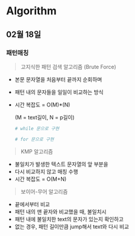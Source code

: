# Algorithm

## 02월 18일

### 패턴매칭

> 고지식한 패턴 검색 알고리즘 (Brute Force)

- 본문 문자열을 처음부터 끝까지 순회하며

- 패턴 내의 문자들을 일일이 비교하는 방식

- 시간 복잡도 = O(M)*(N)

  (M = text길이, N = p길이)

  ```python
  # while 문으로 구현
  
  ```

  ```python
  # for 문으로 구현
  
  ```

  

> KMP 알고리즘

- 불일치가 발생한 텍스트 문자열의 앞 부분을
- 다시 비교하지 않고 매칭 수행
- 시간 복잡도 = O(M+N)



> 보이어-무어 알고리즘

- 끝에서부터 비교
- 패턴 내의 맨 끝자와 비교했을 때, 불일치시
- 패턴 내에 불일치한 text의 문자가 있는지 확인하고
- 없는 경우, 패턴 길이만큼 jump해서 text와 다시 비교
